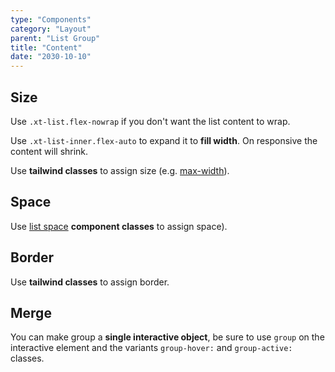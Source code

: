 ```yaml
---
type: "Components"
category: "Layout"
parent: "List Group"
title: "Content"
date: "2030-10-10"
---
```


## Size

Use `.xt-list.flex-nowrap` if you don't want the list content to wrap.

Use `.xt-list-inner.flex-auto` to expand it to **fill width**. On responsive the content will shrink.

Use **tailwind classes** to assign size (e.g. [max-width](https://tailwindcss.com/docs/max-width)).

<demo>
  <demoinline src="demos/components/list-group/size">
  </demoinline>
</demo>

<demo>
  <demoinline src="demos/components/list-group/size-vertical">
  </demoinline>
</demo>

## Space

Use [list space](/components/list/content#space) **component classes** to assign space).

<demo>
  <demoinline src="demos/components/list-group/space">
  </demoinline>
</demo>

<demo>
  <demoinline src="demos/components/list-group/space-vertical">
  </demoinline>
</demo>

## Border

Use **tailwind classes** to assign border.

<demo>
  <demoinline src="demos/components/list-group/border">
  </demoinline>
</demo>

<demo>
  <demoinline src="demos/components/list-group/border-vertical">
  </demoinline>
</demo>

## Merge

You can make group a **single interactive object**, be sure to use `group` on the interactive element and the variants `group-hover:` and `group-active:` classes.

<demo>
  <demoinline src="demos/components/list-group/merge">
  </demoinline>
</demo>

<demo>
  <demoinline src="demos/components/list-group/merge-vertical">
  </demoinline>
</demo>
